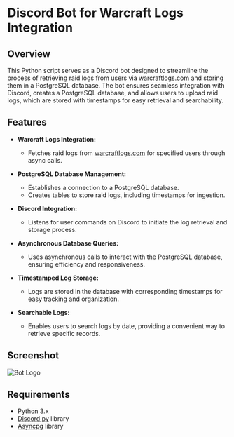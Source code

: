 # Discord Bot for Warcraft Logs Integration

## Overview

This Python script serves as a Discord bot designed to streamline the process of retrieving raid logs from users via [warcraftlogs.com](https://www.warcraftlogs.com/) and storing them in a PostgreSQL database. The bot ensures seamless integration with Discord, creates a PostgreSQL database, and allows users to upload raid logs, which are stored with timestamps for easy retrieval and searchability.

## Features

- **Warcraft Logs Integration:**
  - Fetches raid logs from [warcraftlogs.com](https://www.warcraftlogs.com/) for specified users through async calls.
  
- **PostgreSQL Database Management:**
  - Establishes a connection to a PostgreSQL database.
  - Creates tables to store raid logs, including timestamps for ingestion.

- **Discord Integration:**
  - Listens for user commands on Discord to initiate the log retrieval and storage process.

- **Asynchronous Database Queries:**
  - Uses asynchronous calls to interact with the PostgreSQL database, ensuring efficiency and responsiveness.

- **Timestamped Log Storage:**
  - Logs are stored in the database with corresponding timestamps for easy tracking and organization.

- **Searchable Logs:**
  - Enables users to search logs by date, providing a convenient way to retrieve specific records.


## Screenshot

![Bot Logo](https://ibb.co/dJf8k4D)


## Requirements

- Python 3.x
- [Discord.py](https://discordpy.readthedocs.io/en/latest/) library
- [Asyncpg](https://magicstack.github.io/asyncpg/) library


